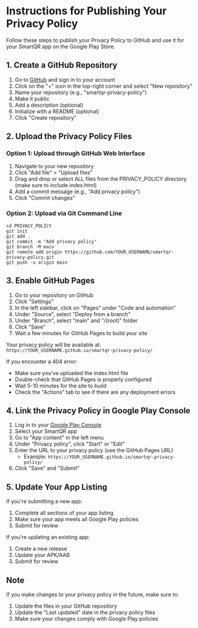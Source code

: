 # Instructions for Publishing Your Privacy Policy

Follow these steps to publish your Privacy Policy to GitHub and use it for your SmartQR app on the Google Play Store.

## 1. Create a GitHub Repository

1. Go to [GitHub](https://github.com) and sign in to your account
2. Click on the "+" icon in the top-right corner and select "New repository"
3. Name your repository (e.g., "smartqr-privacy-policy")
4. Make it public
5. Add a description (optional)
6. Initialize with a README (optional)
7. Click "Create repository"

## 2. Upload the Privacy Policy Files

### Option 1: Upload through GitHub Web Interface

1. Navigate to your new repository
2. Click "Add file" > "Upload files"
3. Drag and drop or select ALL files from the PRIVACY_POLICY directory (make sure to include index.html)
4. Add a commit message (e.g., "Add privacy policy")
5. Click "Commit changes"

### Option 2: Upload via Git Command Line

```
cd PRIVACY_POLICY
git init
git add .
git commit -m "Add privacy policy"
git branch -M main
git remote add origin https://github.com/YOUR_USERNAME/smartqr-privacy-policy.git
git push -u origin main
```

## 3. Enable GitHub Pages

1. Go to your repository on GitHub
2. Click "Settings"
3. In the left sidebar, click on "Pages" under "Code and automation"
4. Under "Source", select "Deploy from a branch"
5. Under "Branch", select "main" and "/(root)" folder
6. Click "Save"
7. Wait a few minutes for GitHub Pages to build your site

Your privacy policy will be available at: 
`https://YOUR_USERNAME.github.io/smartqr-privacy-policy/`

If you encounter a 404 error:
- Make sure you've uploaded the index.html file
- Double-check that GitHub Pages is properly configured
- Wait 5-10 minutes for the site to build
- Check the "Actions" tab to see if there are any deployment errors

## 4. Link the Privacy Policy in Google Play Console

1. Log in to your [Google Play Console](https://play.google.com/console/)
2. Select your SmartQR app
3. Go to "App content" in the left menu
4. Under "Privacy policy", click "Start" or "Edit"
5. Enter the URL to your privacy policy (use the GitHub Pages URL)
   - Example: `https://YOUR_USERNAME.github.io/smartqr-privacy-policy/`
6. Click "Save" and "Submit"

## 5. Update Your App Listing

If you're submitting a new app:
1. Complete all sections of your app listing
2. Make sure your app meets all Google Play policies
3. Submit for review

If you're updating an existing app:
1. Create a new release
2. Update your APK/AAB
3. Submit for review

## Note

If you make changes to your privacy policy in the future, make sure to:
1. Update the files in your GitHub repository
2. Update the "Last updated" date in the privacy policy files
3. Make sure your changes comply with Google Play policies 